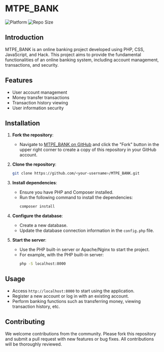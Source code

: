  # MTPE_BANK

![Platform](https://img.shields.io/badge/platform-Android-brightgreen.svg?color=00ADB5&style=for-the-badge)
![Repo Size](https://img.shields.io/github/repo-size/Trunks-Pham/MTPE_BANK?color=00ADB5&style=for-the-badge)

## Introduction

MTPE_BANK is an online banking project developed using PHP, CSS, JavaScript, and Hack. This project aims to provide the fundamental functionalities of an online banking system, including account management, transactions, and security.

## Features

- User account management
- Money transfer transactions
- Transaction history viewing
- User information security

## Installation

1. **Fork the repository**:
   - Navigate to [MTPE_BANK on GitHub](https://github.com/Trunks-Pham/MTPE_BANK) and click the "Fork" button in the upper right corner to create a copy of this repository in your GitHub account.

2. **Clone the repository**:
   ```bash
   git clone https://github.com/<your-username>/MTPE_BANK.git
   ```
3. **Install dependencies**:
   - Ensure you have PHP and Composer installed.
   - Run the following command to install the dependencies:
     ```bash
     composer install
     ```

4. **Configure the database**:
   - Create a new database.
   - Update the database connection information in the `config.php` file.

5. **Start the server**:
   - Use the PHP built-in server or Apache/Nginx to start the project.
   - For example, with the PHP built-in server:
     ```bash
     php -S localhost:8000
     ```

## Usage

- Access `http://localhost:8000` to start using the application.
- Register a new account or log in with an existing account.
- Perform banking functions such as transferring money, viewing transaction history, etc.

## Contributing

We welcome contributions from the community. Please fork this repository and submit a pull request with new features or bug fixes. All contributions will be thoroughly reviewed.
 
